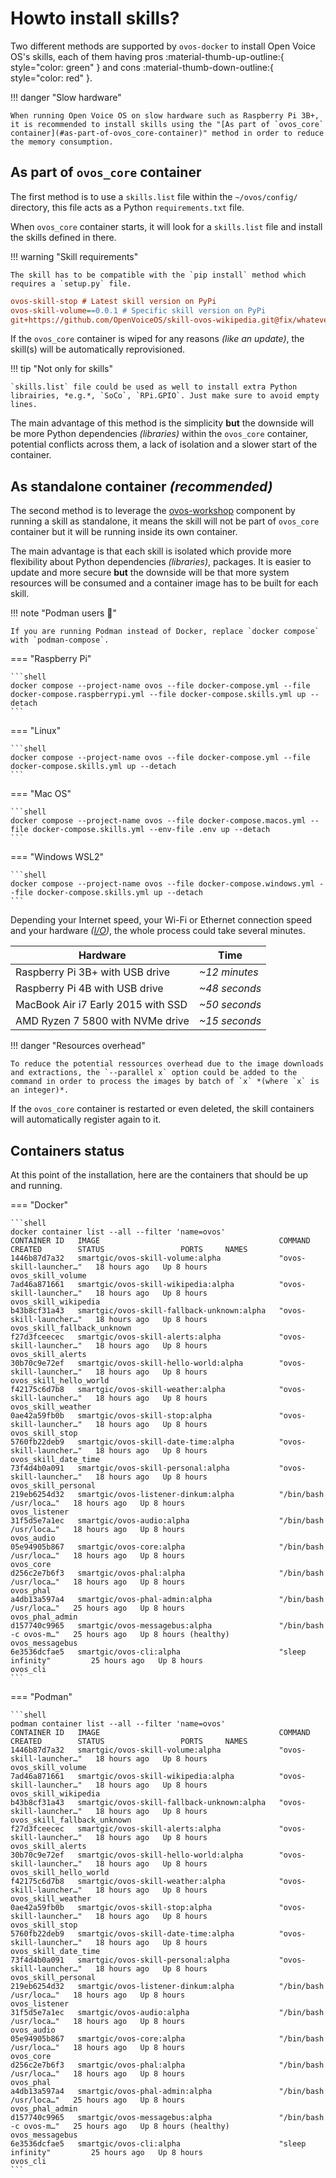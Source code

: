 # Howto install skills?

Two different methods are supported by `ovos-docker` to install Open Voice OS's skills, each of them having pros :material-thumb-up-outline:{ style="color: green" } and cons :material-thumb-down-outline:{ style="color: red" }.

!!! danger "Slow hardware"

    When running Open Voice OS on slow hardware such as Raspberry Pi 3B+, it is recommended to install skills using the "[As part of `ovos_core` container](#as-part-of-ovos_core-container)" method in order to reduce the memory consumption.

## As part of `ovos_core` container

The first method is to use a `skills.list` file within the `~/ovos/config/` directory, this file acts as a Python `requirements.txt` file.

When `ovos_core` container starts, it will look for a `skills.list` file and install the skills defined in there.

!!! warning "Skill requirements"

    The skill has to be compatible with the `pip install` method which requires a `setup.py` file.

```ini title="skills.list"
ovos-skill-stop # Latest skill version on PyPi
ovos-skill-volume==0.0.1 # Specific skill version on PyPi
git+https://github.com/OpenVoiceOS/skill-ovos-wikipedia.git@fix/whatever # Specific skill's branch on GitHub
```

If the `ovos_core` container is wiped for any reasons _(like an update)_, the skill(s) will be automatically reprovisioned.

!!! tip "Not only for skills"

    `skills.list` file could be used as well to install extra Python librairies, *e.g.*, `SoCo`, `RPi.GPIO`. Just make sure to avoid empty lines.

The main advantage of this method is the simplicity **but** the downside will be more Python dependencies _(libraries)_ within the `ovos_core` container, potential conflicts across them, a lack of isolation and a slower start of the container.

## As standalone container _(recommended)_

The second method is to leverage the [ovos-workshop](../../../about/glossary/components.md#ovos-workshop) component by running a skill as standalone, it means the skill will not be part of `ovos_core` container but it will be running inside its own container.

The main advantage is that each skill is isolated which provide more flexibility about Python dependencies _(libraries)_, packages. It is easier to update and more secure **but** the downside will be that more system resources will be consumed and a container image has to be built for each skill.

!!! note "Podman users :muscle:"

    If you are running Podman instead of Docker, replace `docker compose` with `podman-compose`.

=== "Raspberry Pi"

    ```shell
    docker compose --project-name ovos --file docker-compose.yml --file docker-compose.raspberrypi.yml --file docker-compose.skills.yml up --detach
    ```

=== "Linux"

    ```shell
    docker compose --project-name ovos --file docker-compose.yml --file docker-compose.skills.yml up --detach
    ```

=== "Mac OS"

    ```shell
    docker compose --project-name ovos --file docker-compose.macos.yml --file docker-compose.skills.yml --env-file .env up --detach
    ```

=== "Windows WSL2"

    ```shell
    docker compose --project-name ovos --file docker-compose.windows.yml --file docker-compose.skills.yml up --detach
    ```

Depending your Internet speed, your Wi-Fi or Ethernet connection speed and your hardware _([I/O](https://en.wikipedia.org/wiki/Input/output))_, the whole process could take several minutes.

| Hardware                           | Time          |
| ---------------------------------- | ------------- |
| Raspberry Pi 3B+ with USB drive    | _~12 minutes_ |
| Raspberry Pi 4B with USB drive     | _~48 seconds_ |
| MacBook Air i7 Early 2015 with SSD | _~50 seconds_ |
| AMD Ryzen 7 5800 with NVMe drive   | _~15 seconds_ |

!!! danger "Resources overhead"

    To reduce the potential ressources overhead due to the image downloads and extractions, the `--parallel x` option could be added to the command in order to process the images by batch of `x` *(where `x` is an integer)*.

If the `ovos_core` container is restarted or even deleted, the skill containers will automatically register again to it.

## Containers status

At this point of the installation, here are the containers that should be up and running.

=== "Docker"

    ```shell
    docker container list --all --filter 'name=ovos'
    CONTAINER ID   IMAGE                                        COMMAND                  CREATED        STATUS                 PORTS     NAMES
    1446b87d7a32   smartgic/ovos-skill-volume:alpha             "ovos-skill-launcher…"   18 hours ago   Up 8 hours                       ovos_skill_volume
    7ad46a871661   smartgic/ovos-skill-wikipedia:alpha          "ovos-skill-launcher…"   18 hours ago   Up 8 hours                       ovos_skill_wikipedia
    b43b8cf31a43   smartgic/ovos-skill-fallback-unknown:alpha   "ovos-skill-launcher…"   18 hours ago   Up 8 hours                       ovos_skill_fallback_unknown
    f27d3fceecec   smartgic/ovos-skill-alerts:alpha             "ovos-skill-launcher…"   18 hours ago   Up 8 hours                       ovos_skill_alerts
    30b70c9e72ef   smartgic/ovos-skill-hello-world:alpha        "ovos-skill-launcher…"   18 hours ago   Up 8 hours                       ovos_skill_hello_world
    f42175c6d7b8   smartgic/ovos-skill-weather:alpha            "ovos-skill-launcher…"   18 hours ago   Up 8 hours                       ovos_skill_weather
    0ae42a59fb0b   smartgic/ovos-skill-stop:alpha               "ovos-skill-launcher…"   18 hours ago   Up 8 hours                       ovos_skill_stop
    5760fb22deb9   smartgic/ovos-skill-date-time:alpha          "ovos-skill-launcher…"   18 hours ago   Up 8 hours                       ovos_skill_date_time
    73f4d4b0a091   smartgic/ovos-skill-personal:alpha           "ovos-skill-launcher…"   18 hours ago   Up 8 hours                       ovos_skill_personal
    219eb6254d32   smartgic/ovos-listener-dinkum:alpha          "/bin/bash /usr/loca…"   18 hours ago   Up 8 hours                       ovos_listener
    31f5d5e7a1ec   smartgic/ovos-audio:alpha                    "/bin/bash /usr/loca…"   18 hours ago   Up 8 hours                       ovos_audio
    05e94905b867   smartgic/ovos-core:alpha                     "/bin/bash /usr/loca…"   18 hours ago   Up 8 hours                       ovos_core
    d256c2e7b6f3   smartgic/ovos-phal:alpha                     "/bin/bash /usr/loca…"   18 hours ago   Up 8 hours                       ovos_phal
    a4db13a597a4   smartgic/ovos-phal-admin:alpha               "/bin/bash /usr/loca…"   25 hours ago   Up 8 hours                       ovos_phal_admin
    d157740c9965   smartgic/ovos-messagebus:alpha               "/bin/bash -c ovos-m…"   25 hours ago   Up 8 hours (healthy)             ovos_messagebus
    6e3536dcfae5   smartgic/ovos-cli:alpha                      "sleep infinity"         25 hours ago   Up 8 hours                       ovos_cli
    ```

=== "Podman"

    ```shell
    podman container list --all --filter 'name=ovos'
    CONTAINER ID   IMAGE                                        COMMAND                  CREATED        STATUS                 PORTS     NAMES
    1446b87d7a32   smartgic/ovos-skill-volume:alpha             "ovos-skill-launcher…"   18 hours ago   Up 8 hours                       ovos_skill_volume
    7ad46a871661   smartgic/ovos-skill-wikipedia:alpha          "ovos-skill-launcher…"   18 hours ago   Up 8 hours                       ovos_skill_wikipedia
    b43b8cf31a43   smartgic/ovos-skill-fallback-unknown:alpha   "ovos-skill-launcher…"   18 hours ago   Up 8 hours                       ovos_skill_fallback_unknown
    f27d3fceecec   smartgic/ovos-skill-alerts:alpha             "ovos-skill-launcher…"   18 hours ago   Up 8 hours                       ovos_skill_alerts
    30b70c9e72ef   smartgic/ovos-skill-hello-world:alpha        "ovos-skill-launcher…"   18 hours ago   Up 8 hours                       ovos_skill_hello_world
    f42175c6d7b8   smartgic/ovos-skill-weather:alpha            "ovos-skill-launcher…"   18 hours ago   Up 8 hours                       ovos_skill_weather
    0ae42a59fb0b   smartgic/ovos-skill-stop:alpha               "ovos-skill-launcher…"   18 hours ago   Up 8 hours                       ovos_skill_stop
    5760fb22deb9   smartgic/ovos-skill-date-time:alpha          "ovos-skill-launcher…"   18 hours ago   Up 8 hours                       ovos_skill_date_time
    73f4d4b0a091   smartgic/ovos-skill-personal:alpha           "ovos-skill-launcher…"   18 hours ago   Up 8 hours                       ovos_skill_personal
    219eb6254d32   smartgic/ovos-listener-dinkum:alpha          "/bin/bash /usr/loca…"   18 hours ago   Up 8 hours                       ovos_listener
    31f5d5e7a1ec   smartgic/ovos-audio:alpha                    "/bin/bash /usr/loca…"   18 hours ago   Up 8 hours                       ovos_audio
    05e94905b867   smartgic/ovos-core:alpha                     "/bin/bash /usr/loca…"   18 hours ago   Up 8 hours                       ovos_core
    d256c2e7b6f3   smartgic/ovos-phal:alpha                     "/bin/bash /usr/loca…"   18 hours ago   Up 8 hours                       ovos_phal
    a4db13a597a4   smartgic/ovos-phal-admin:alpha               "/bin/bash /usr/loca…"   25 hours ago   Up 8 hours                       ovos_phal_admin
    d157740c9965   smartgic/ovos-messagebus:alpha               "/bin/bash -c ovos-m…"   25 hours ago   Up 8 hours (healthy)             ovos_messagebus
    6e3536dcfae5   smartgic/ovos-cli:alpha                      "sleep infinity"         25 hours ago   Up 8 hours                       ovos_cli
    ```
